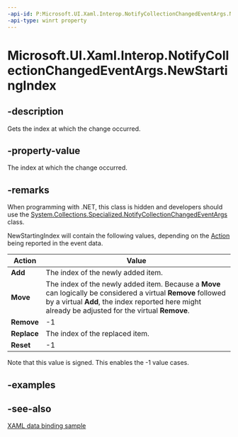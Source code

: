 ```yaml
---
-api-id: P:Microsoft.UI.Xaml.Interop.NotifyCollectionChangedEventArgs.NewStartingIndex
-api-type: winrt property
---
```


<!-- Property syntax
public int NewStartingIndex { get; }
-->

# Microsoft.UI.Xaml.Interop.NotifyCollectionChangedEventArgs.NewStartingIndex

## -description
Gets the index at which the change occurred.

## -property-value
The index at which the change occurred.

## -remarks
When programming with .NET, this class is hidden and developers should use the [System.Collections.Specialized.NotifyCollectionChangedEventArgs](/dotnet/api/system.collections.specialized.notifycollectionchangedeventargs?view=dotnet-uwp-10.0&preserve-view=true) class.

NewStartingIndex will contain the following values, depending on the [Action](notifycollectionchangedeventargs_action.md) being reported in the event data.

| Action | Value |
|---|---|
| **Add** | The index of the newly added item. |
| **Move** | The index of the newly added item. Because a **Move** can logically be considered a virtual **Remove** followed by a virtual **Add**, the index reported here might already be adjusted for the virtual **Remove**. |
| **Remove** | -1 |
| **Replace** | The index of the replaced item. |
| **Reset** | -1 |

Note that this value is signed. This enables the -1 value cases.

## -examples

## -see-also
[XAML data binding sample](https://github.com/Microsoft/Windows-universal-samples/tree/master/Samples/XamlBind)
